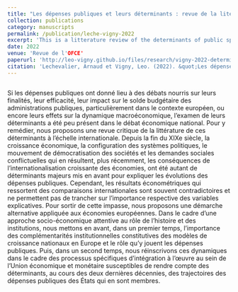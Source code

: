 ```yaml
---
title: "Les dépenses publiques et leurs déterminants : revue de la litétrature et mise en perspective dans le contexte institutionnel européen"
collection: publications
category: manuscripts
permalink: /publication/leche-vigny-2022
excerpt: 'This is a litterature review of the determinants of public spendings.'
date: 2022
venue: 'Revue de l'OFCE'
paperurl: 'http://leo-vigny.github.io/files/research/vigny-2022-determinant.pdf'
citation: 'Lechevalier, Arnaud et Vigny, Leo. (2022). &quot;Les dépenses publiques et leurs déterminants : revue de la litétrature et mise en perspective dans le contexte institutionnel européen.&quot; <i>Revue de l'OFCE 1</i>. 179(4), 49-101.'
---
```


<div style="display: flex; align-items: center;">
  <div>
    <p>Si les dépenses publiques ont donné lieu à des débats nourris sur leurs finalités, leur efficacité, leur impact sur le solde budgétaire des administrations publiques, particulièrement dans le contexte européen, ou encore leurs effets sur la dynamique macroéconomique, l’examen de leurs déterminants a été peu présent dans le débat économique national. Pour y remédier, nous proposons une revue critique de la littérature de ces déterminants à l’échelle internationale. Depuis la fin du XIXe siècle, la croissance économique, la configuration des systèmes politiques, le mouvement de démocratisation des sociétés et les demandes sociales conflictuelles qui en résultent, plus récemment, les conséquences de l’internationalisation croissante des économies, ont été autant de déterminants majeurs mis en avant pour expliquer les évolutions des dépenses publiques. Cependant, les résultats économétriques qui ressortent des comparaisons internationales sont souvent contradictoires et ne permettent pas de trancher sur l’importance respective des variables explicatives. Pour sortir de cette impasse, nous proposons une démarche alternative appliquée aux économies européennes. Dans le cadre d’une approche socio-économique attentive au rôle de l’histoire et des institutions, nous mettons en avant, dans un premier temps, l’importance des complémentarités institutionnelles constitutives des modèles de croissance nationaux en Europe et le rôle qu’y jouent les dépenses publiques. Puis, dans un second temps, nous réinscrivons ces dynamiques dans le cadre des processus spécifiques d’intégration à l’œuvre au sein de l’Union économique et monétaire susceptibles de rendre compte des déterminants, au cours des deux dernières décennies, des trajectoires des dépenses publiques des États qui en sont membres.</p>
  </div>
</div>